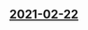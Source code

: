 ## [2021-02-22](https://github.com/faktaoklimatu/graphics/blob/e6d81a1693b3927ebd8b7794ace054944efe1f5c/data-visualization/climate-indicators/world/temperature-change-map-between-1961-2019/sk-mapa-zmeny-teploty.ai)



